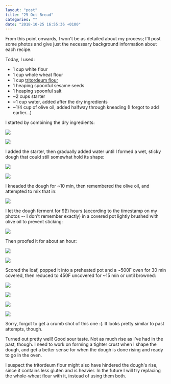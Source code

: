 ```yaml
---
layout: "post"
title: "25 Oct Bread"
categories: ""
date: "2018-10-25 16:55:36 +0100"
---
```


From this point onwards, I won't be as detailed about my process; I'll post some photos and give just the necessary background information about each recipe.

Today, I used:
- 1 cup white flour
- 1 cup whole wheat flour
- 1 cup [tritordeum flour](https://www.worldbakers.com/ingredient/special-what-is-tritordeum-new-cereal-explained/)
- 1 heaping spoonful sesame seeds
- 1 heaping spoonful salt
- ~2 cups starter
- ~1 cup water, added after the dry ingredients
- ~1/4 cup of olive oil, added halfway through kneading (I forgot to add earlier...)

I started by combining the dry ingredients:

![](/assets/img/2018-10-25/IMG_3682.jpeg)

![](/assets/img/2018-10-25/IMG_3683.jpeg)

I added the starter, then gradually added water until I formed a wet, sticky dough that could still somewhat hold its shape:

![](/assets/img/2018-10-25/IMG_3684.jpeg)

![](/assets/img/2018-10-25/IMG_3685.jpeg)

I kneaded the dough for ~10 min, then remembered the olive oil, and attempted to mix that in:

![](/assets/img/2018-10-25/IMG_3686.jpeg)

I let the dough ferment for 9(!) hours (according to the timestamp on my photos -- I don't remember exactly) in a covered pot lightly brushed with olive oil to prevent sticking:

![](/assets/img/2018-10-25/IMG_3687.jpeg)

Then proofed it for about an hour:

![](/assets/img/2018-10-25/IMG_3690.jpeg)

![](/assets/img/2018-10-25/IMG_3691.jpeg)

Scored the loaf, popped it into a preheated pot and a ~500F oven for 30 min covered, then reduced to 450F uncovered for ~15 min or until browned:

![](/assets/img/2018-10-25/IMG_3692.jpeg)

![](/assets/img/2018-10-25/IMG_3693.jpeg)

![](/assets/img/2018-10-25/IMG_3694.jpeg)

![](/assets/img/2018-10-25/IMG_3695.jpeg)

Sorry, forgot to get a crumb shot of this one :(. It looks pretty similar to past attempts, though.

Turned out pretty well! Good sour taste. Not as much rise as I've had in the past, though. I need to work on forming a tighter crust when I shape the dough, and get a better sense for when the dough is done rising and ready to go in the oven.

I suspect the tritordeum flour might also have hindered the dough's rise, since it contains less gluten and is heavier. In the future I will try replacing the whole-wheat flour with it, instead of using them both.
